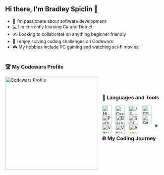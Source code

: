 ## Hi there, I'm Bradley Spiclin 👋

- 👀 I’m passionate about software development
- 💻 I’m currently learning C# and Dotnet
- ✍️ Looking to collaborate on anything beginner friendly
- 🎲 I enjoy solving coding challenges on Codewars
- 🎮 My hobbies include PC gaming and watching sci-fi movies!

#
<h3>🏆 My Codewars Profile</h3>
<a href="https://www.codewars.com/users/Larsa">
  <img align="left" width="300px" src="https://www.codewars.com/users/Larsa/badges/large" alt="Codewars Profile" style="padding-right:10px;">
</a>
<br />

#
<h3>🧰 Languages and Tools</h3>
<img align="left" alt="Html" width="30px" src="https://cdn.jsdelivr.net/gh/devicons/devicon/icons/html5/html5-original.svg" style="padding-right:10px;"/>
<img align="left" alt="Css" width="30px" src="https://cdn.jsdelivr.net/gh/devicons/devicon/icons/css3/css3-original.svg" style="padding-right:10px;"/>
<img align="left" alt="JS" width="30px" src="https://cdn.jsdelivr.net/gh/devicons/devicon/icons/javascript/javascript-original.svg" style="padding-right:10px;"/>
<img align="left" alt="CSharp" width="30px" src="https://cdn.jsdelivr.net/gh/devicons/devicon/icons/csharp/csharp-original.svg" style="padding-right:10px;"/>
<img align="left" alt="Python" width="30px" src="https://cdn.jsdelivr.net/gh/devicons/devicon/icons/python/python-original.svg" style="padding-right:10px;"/>
<img align="left" alt="Bash" width="30px" src="https://cdn.jsdelivr.net/gh/devicons/devicon/icons/bash/bash-original.svg" style="padding-right:10px;"/>
<img align="left" alt="SQL" width="30px" src="https://cdn.jsdelivr.net/gh/devicons/devicon/icons/mysql/mysql-original.svg" style="padding-right:10px;"/>
<img align="left" alt="Git" width="30px" src="https://cdn.jsdelivr.net/gh/devicons/devicon/icons/git/git-original.svg" style="padding-right:10px;"/>
<img align="left" alt="Visual Studio" width="30px" src="https://cdn.jsdelivr.net/gh/devicons/devicon/icons/visualstudio/visualstudio-plain.svg" style="padding-right:10px;"/>
<img align="left" alt="Visual Studio Code" width="30px" src="https://cdn.jsdelivr.net/gh/devicons/devicon/icons/vscode/vscode-original.svg" style="padding-right:10px;"/>
<img align="left" alt="Azure" width="30px" src="https://cdn.jsdelivr.net/gh/devicons/devicon/icons/azure/azure-original.svg" style="padding-right:10px;"/>
<br />

#
<details>
  <summary><h3>🌐 My Coding Journey</h3></summary>
  I’ve always had a keen interest in computer programs ever since I spent countless hours playing classic video games on an Apple IIe (frogger, Piccadilly Pair and Carmen Sandiego – just to name a few). A developer friend of mine suggested that if I wanted to get into coding then perhaps building some video games might be a good place to start. I took this advice and completed some courses using Unreal Engine and developed a very basic (I was proud at the time!) maze game. I continued to invest in learning game development until I began to realize that I really loved reading and writing code and decided to pursue a career in Software Development.<br /><br />My first introduction to coding was at TAFE where I was thrown straight into C# Windows console and form applications where I gained many of the fundamental skills I possess today. I’m currently in my final year of University and always looking to develop my technical skills and knowledge further. 

